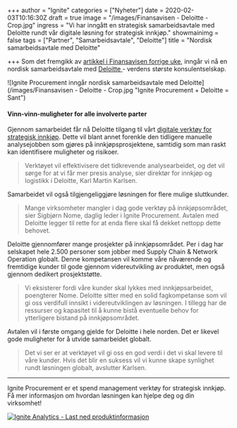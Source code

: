 +++
author = "Ignite"
categories = ["Nyheter"]
date = 2020-02-03T10:16:30Z
draft = true
image = "/images/Finansavisen - Deloitte - Crop.jpg"
ingress = "Vi har inngått en strategisk samarbeidsavtale med Deloitte rundt vår digitale løsning for strategisk innkjøp."
showmainimg = false
tags = ["Partner", "Samarbeidsavtale", "Deloitte"]
title = "Nordisk samarbeidsavtale med Deloitte"

+++
Som det fremgikk av [artikkel i Finansavisen forrige uke](https://finansavisen.no/nyheter/teknologi/2020/01/29/7492767/ignite-procurement-posisjonerer-seg-mot-det-globale-markedet "Ignite Procurement posisjonerer seg for global vekst"), inngår vi nå en nordisk samarbeidsavtale med [Deloitte ](https://www2.deloitte.com/ "Deloitte")- verdens største konsulentselskap.

![Ignite Procurement inngår nordisk samarbeidsavtale med Deloitte](/images/Finansavisen - Deloitte - Crop.jpg "Ignite Procurement + Deloitte = Sant")

#### Vinn-vinn-muligheter for alle involverte parter

Gjennom samarbeidet får nå Deloitte tilgang til vårt [digitale verktøy for strategisk innkjøp](https://www.ignite.no/ignite-analytics/ "Digitalt verktøy for strategisk innkjøp"). Dette vil blant annet forenkle den tidligere manuelle analysejobben som gjøres på innkjøpsprosjektene, samtidig som man raskt kan identifisere muligheter og risikoer.

> Verktøyet vil effektivisere det tidkrevende analysearbeidet, og det vil sørge for at vi får mer presis analyse, sier direktør for innkjøp og logistikk i Deloitte, Karl Martin Karlsen.

Samarbeidet vil også tilgjengeliggjøre løsningen for flere mulige sluttkunder.

> Mange virksomheter mangler i dag gode verktøy på innkjøpsområdet, sier Sigbjørn Nome, daglig leder i Ignite Procurement. Avtalen med Deloitte legger til rette for at enda flere skal få dekket nettopp dette behovet.

Deloitte gjennomfører mange prosjekter på innkjøpsområdet. Per i dag har selskapet hele 2.500 personer som jobber med Supply Chain & Network Operation globalt. Denne kompetansen vil komme våre nåværende og fremtidige kunder til gode gjennom videreutvikling av produktet, men også gjennom dedikert prosjektstøtte.

> Vi eksisterer fordi våre kunder skal lykkes med innkjøpsarbeidet, poengterer Nome. Deloitte sitter med en solid fagkompetanse som vil gi oss verdifull innsikt i videreutviklingen av løsningen. I tillegg har de ressurser og kapasitet til å kunne bistå eventuelle behov for ytterligere bistand på innkjøpsområdet.

Avtalen vil i første omgang gjelde for Deloitte i hele norden. Det er likevel gode muligheter for å utvide samarbeidet globalt. 

> Det vi ser er at verktøyet vil gi oss en god verdi i det vi skal levere til våre kunder. Hvis det blir en suksess vil vi kunne skape synlighet rundt løsningen globalt, avslutter Karlsen.

***

Ignite Procurement er et spend management verktøy for strategisk innkjøp. Få mer informasjon om hvordan løsningen kan hjelpe deg og din virksomhet!

[![](https://www.ignite.no/images/Last%20ned%20produktinfo%20-%201200%20x100.png "Ignite Analytics - Last ned produktinformasjon")](https://www.ignite.no/ignite-analytics/produktinformasjon/ "Ignite Analytics - Last ned produktinformasjon")